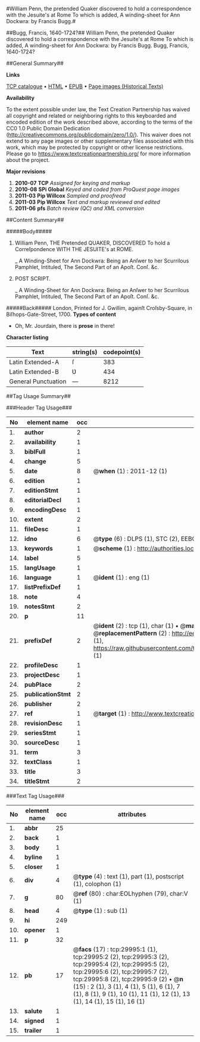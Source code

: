 #William Penn, the pretended Quaker discovered to hold a correspondence with the Jesuite's at Rome To which is added, A winding-sheet for Ann Dockwra: by Francis Bugg.#

##Bugg, Francis, 1640-1724?##
William Penn, the pretended Quaker discovered to hold a correspondence with the Jesuite's at Rome To which is added, A winding-sheet for Ann Dockwra: by Francis Bugg.
Bugg, Francis, 1640-1724?

##General Summary##

**Links**

[TCP catalogue](http://www.ota.ox.ac.uk/tcp/)  • 
[HTML](http://tei.it.ox.ac.uk/tcp/Texts-HTML/free/A30/A30050.html)  • 
[EPUB](http://tei.it.ox.ac.uk/tcp/Texts-EPUB/free/A30/A30050.epub) • 
[Page images (Historical Texts)](https://historicaltexts.jisc.ac.uk/eebo-99825609e)

**Availability**

To the extent possible under law, the Text Creation Partnership has waived all copyright and related or neighboring rights to this keyboarded and encoded edition of the work described above, according to the terms of the CC0 1.0 Public Domain Dedication (http://creativecommons.org/publicdomain/zero/1.0/). This waiver does not extend to any page images or other supplementary files associated with this work, which may be protected by copyright or other license restrictions. Please go to https://www.textcreationpartnership.org/ for more information about the project.

**Major revisions**

1. __2010-07__ __TCP__ *Assigned for keying and markup*
1. __2010-08__ __SPi Global__ *Keyed and coded from ProQuest page images*
1. __2011-03__ __Pip Willcox__ *Sampled and proofread*
1. __2011-03__ __Pip Willcox__ *Text and markup reviewed and edited*
1. __2011-06__ __pfs__ *Batch review (QC) and XML conversion*

##Content Summary##

#####Body#####

1. William Penn, THE Pretended QUAKER, DISCOVERED To hold a Correſpondence WITH THE JESUITE's
at ROME.

    _ A Winding-Sheet for Ann Dockwra: Being an Anſwer to her Scurrilous Pamphlet,
Intituled, The Second Part of an Apoſt. Conſ. &c.

1. POST SCRIPT.

    _ A Winding-Sheet for Ann Dockwra: Being an Anſwer to her Scurrilous Pamphlet,
Intituled, The Second Part of an Apoſt. Conſ. &c.

#####Back#####
London, Printed for J. Gwillim, againſt Croſsby-Square, in
Biſhops-Gate-Street, 1700.
**Types of content**

  * Oh, Mr. Jourdain, there is **prose** in there!

**Character listing**


|Text|string(s)|codepoint(s)|
|---|---|---|
|Latin Extended-A|ſ|383|
|Latin Extended-B|Ʋ|434|
|General Punctuation|—|8212|

##Tag Usage Summary##

###Header Tag Usage###

|No|element name|occ|attributes|
|---|---|---|---|
|1.|__author__|2||
|2.|__availability__|1||
|3.|__biblFull__|1||
|4.|__change__|5||
|5.|__date__|8| @__when__ (1) : 2011-12 (1)|
|6.|__edition__|1||
|7.|__editionStmt__|1||
|8.|__editorialDecl__|1||
|9.|__encodingDesc__|1||
|10.|__extent__|2||
|11.|__fileDesc__|1||
|12.|__idno__|6| @__type__ (6) : DLPS (1), STC (2), EEBO-CITATION (1), PROQUEST (1), VID (1)|
|13.|__keywords__|1| @__scheme__ (1) : http://authorities.loc.gov/ (1)|
|14.|__label__|5||
|15.|__langUsage__|1||
|16.|__language__|1| @__ident__ (1) : eng (1)|
|17.|__listPrefixDef__|1||
|18.|__note__|4||
|19.|__notesStmt__|2||
|20.|__p__|11||
|21.|__prefixDef__|2| @__ident__ (2) : tcp (1), char (1)  •  @__matchPattern__ (2) : ([0-9\-]+):([0-9IVX]+) (1), (.+) (1)  •  @__replacementPattern__ (2) : http://eebo.chadwyck.com/downloadtiff?vid=$1&page=$2 (1), https://raw.githubusercontent.com/textcreationpartnership/Texts/master/tcpchars.xml#$1 (1)|
|22.|__profileDesc__|1||
|23.|__projectDesc__|1||
|24.|__pubPlace__|2||
|25.|__publicationStmt__|2||
|26.|__publisher__|2||
|27.|__ref__|1| @__target__ (1) : http://www.textcreationpartnership.org/docs/. (1)|
|28.|__revisionDesc__|1||
|29.|__seriesStmt__|1||
|30.|__sourceDesc__|1||
|31.|__term__|3||
|32.|__textClass__|1||
|33.|__title__|3||
|34.|__titleStmt__|2||


###Text Tag Usage###

|No|element name|occ|attributes|
|---|---|---|---|
|1.|__abbr__|25||
|2.|__back__|1||
|3.|__body__|1||
|4.|__byline__|1||
|5.|__closer__|1||
|6.|__div__|4| @__type__ (4) : text (1), part (1), postscript (1), colophon (1)|
|7.|__g__|80| @__ref__ (80) : char:EOLhyphen (79), char:V (1)|
|8.|__head__|4| @__type__ (1) : sub (1)|
|9.|__hi__|249||
|10.|__opener__|1||
|11.|__p__|32||
|12.|__pb__|17| @__facs__ (17) : tcp:29995:1 (1), tcp:29995:2 (2), tcp:29995:3 (2), tcp:29995:4 (2), tcp:29995:5 (2), tcp:29995:6 (2), tcp:29995:7 (2), tcp:29995:8 (2), tcp:29995:9 (2)  •  @__n__ (15) : 2 (1), 3 (1), 4 (1), 5 (1), 6 (1), 7 (1), 8 (1), 9 (1), 10 (1), 11 (1), 12 (1), 13 (1), 14 (1), 15 (1), 16 (1)|
|13.|__salute__|1||
|14.|__signed__|1||
|15.|__trailer__|1||
